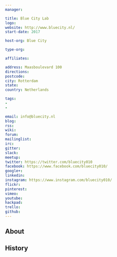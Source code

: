 ```yaml
---
manager:

title: Blue City Lab
logo:
website: http://www.bluecity.nl/
start-date: 2017

host-org: Blue City

type-org:

affiliates:

address: Maasboulevard 100
directions:
postcode:
city: Rotterdam
state:
country: Netherlands

tags:
-
-

email: info@bluecity.nl
blog:
rss:
wiki:
forum:
mailinglist:
irc:
gitter:
slack:
meetup:
twitter: https://twitter.com/bluecity010
facebook: https://www.facebook.com/bluecity010/
google+:
linkedin:
instagram: https://www.instagram.com/bluecity010/
flickr:
pinterest:
vimeo:
youtube:
hackpad:
trello:
github:
---
```


## About

## History
